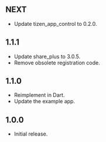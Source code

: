 ## NEXT

* Update tizen_app_control to 0.2.0.

## 1.1.1

* Update share_plus to 3.0.5.
* Remove obsolete registration code.

## 1.1.0

* Reimplement in Dart.
* Update the example app.

## 1.0.0

* Initial release.
